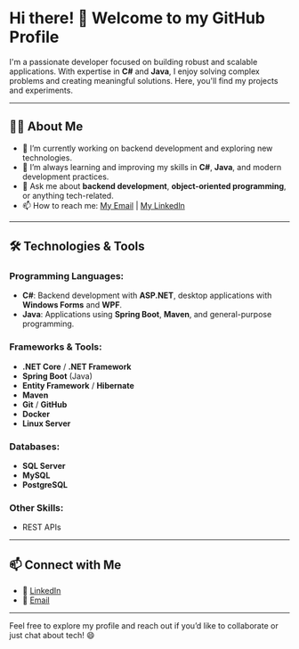 # Hi there! 👋 Welcome to my GitHub Profile

I'm a passionate developer focused on building robust and scalable applications. With expertise in **C#** and **Java**, I enjoy solving complex problems and creating meaningful solutions. Here, you'll find my projects and experiments.

---

## 👨‍💻 About Me
- 🔭 I’m currently working on backend development and exploring new technologies.
- 🌱 I’m always learning and improving my skills in **C#**, **Java**, and modern development practices.
- 💬 Ask me about **backend development**, **object-oriented programming**, or anything tech-related.
- 📫 How to reach me: [My Email](silvalimamatheus@outlook.com) | [My Linkedln](https://linkedin.com/in/matheussilvalima)

---

## 🛠️ Technologies & Tools
### Programming Languages:
- **C#**: Backend development with **ASP.NET**, desktop applications with **Windows Forms** and **WPF**.
- **Java**: Applications using **Spring Boot**, **Maven**, and general-purpose programming.

### Frameworks & Tools:
- **.NET Core** / **.NET Framework**
- **Spring Boot** (Java)
- **Entity Framework** / **Hibernate**
- **Maven**
- **Git** / **GitHub**
- **Docker**
- **Linux Server**

### Databases:
- **SQL Server**
- **MySQL**
- **PostgreSQL**

### Other Skills:
- REST APIs

---
## 📫 Connect with Me
- 💼 [LinkedIn](https://linkedin.com/in/your-linkedin)
- 📧 [Email](mailto:your.email@example.com)

---

Feel free to explore my profile and reach out if you’d like to collaborate or just chat about tech! 😄
